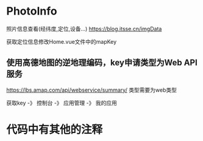 # PhotoInfo
照片信息查看(经纬度,定位,设备...) https://blog.itsse.cn/imgData

获取定位信息修改Home.vue文件中的mapKey

## 使用高德地图的逆地理编码，key申请类型为Web API服务
https://lbs.amap.com/api/webservice/summary/ 类型需要为web类型

获取key -》 控制台 -》 应用管理 -》 我的应用

# 代码中有其他的注释

